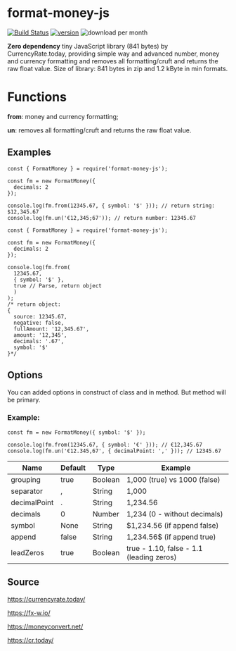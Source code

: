 # format-money-js
[![Build Status](https://travis-ci.org/dejurin/format-money-js.svg?branch=master)](https://travis-ci.org/dejurin/format-money-js)
[![version](https://img.shields.io/npm/v/format-money-js)](https://www.npmjs.com/package/format-money-js)
![download per month](https://img.shields.io/npm/dm/format-money-js)


**Zero dependency** tiny JavaScript library (841 bytes) by CurrencyRate.today, providing simple way and advanced number, money and currency formatting and removes all formatting/cruft and returns the raw float value.
Size of library: 841 bytes in zip and 1.2 kByte in min formats.


# Functions

**from**:  money and currency formatting;

**un**: removes all formatting/cruft and returns the raw float value.


## Examples

```
const { FormatMoney } = require('format-money-js');

const fm = new FormatMoney({
  decimals: 2
});

console.log(fm.from(12345.67, { symbol: '$' })); // return string: $12,345.67
console.log(fm.un('€12,345;67')); // return number: 12345.67
```

```
const { FormatMoney } = require('format-money-js');

const fm = new FormatMoney({
  decimals: 2
});

console.log(fm.from(
  12345.67, 
  { symbol: '$' },
  true // Parse, return object
  )
);
/* return object: 
{
  source: 12345.67,
  negative: false,
  fullAmount: '12,345.67',
  amount: '12,345',
  decimals: '.67',
  symbol: '$'
}*/
```

## Options

You can added options in construct of class and in method. But method will be primary.
### Example: 
```
const fm = new FormatMoney({ symbol: '$' });

console.log(fm.from(12345.67, { symbol: '€' })); // €12,345.67
console.log(fm.un('€12.345,67', { decimalPoint: ',' })); // 12345.67
```

| Name          | Default  | Type    | Example
|---------------|----------|---------|------------------------------------------|
| grouping      | true     | Boolean | 1,000 (true) vs 1000 (false)             |
| separator     | ,        | String  | 1,000                                    |
| decimalPoint  | .        | String  | 1,234.56                                 |
| decimals      | 0        | Number  | 1,234 (0 - without decimals)             |
| symbol        | None     | String  | $1,234.56 (if append false)              |
| append        | false    | String  | 1,234.56$ (if append true)               |
| leadZeros     | true     | Boolean | true - 1.10, false - 1.1 (leading zeros) |

## Source

https://currencyrate.today/

https://fx-w.io/

https://moneyconvert.net/

https://cr.today/

